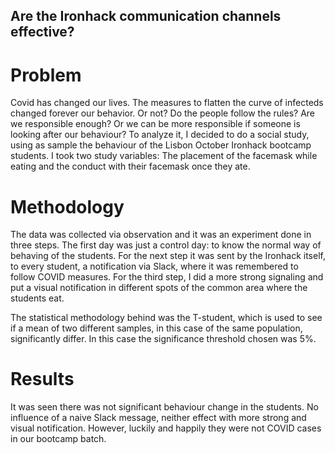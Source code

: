 ## Are the Ironhack communication channels effective?

# Problem

Covid has changed our lives. The measures to flatten the curve of infecteds changed forever our behavior. Or not? Do the people follow the rules? Are we responsible enough? Or we can be more responsible if someone is looking after our behaviour? 
To analyze it, I decided to do a social study, using as sample the behaviour of the Lisbon October Ironhack bootcamp students. I took two study variables: The placement of the facemask while eating and the conduct with their facemask once they ate.

# Methodology

The data was collected via observation and it was an experiment done in three steps. The first day was just a control day: to know the normal way of behaving of the students. For the next step it was sent by the Ironhack itself, to every student, a notification via Slack, where it was remembered to follow COVID measures. For the third step, I did a more strong signaling and put a visual notification in different spots of the common area where the students eat. 

The statistical methodology behind was the T-student, which is used to see if a mean of two different samples, in this case of the same population, significantly differ. In this case the significance threshold chosen was 5%. 

# Results

It was seen there was not significant behaviour change in the students. No influence of a naive Slack message, neither effect with more strong and visual notification. However, luckily and happily they were not COVID cases in our bootcamp batch.
